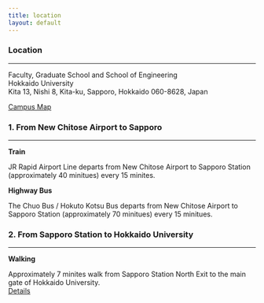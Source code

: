 ```yaml
---
title: location
layout: default
---
```

<!-- MAIN CONTENT -->
<div id="main_content_wrap" class="outer">
  <section id="main_content" class="inner">
    <h3 id="location">Location</h3>
    <hr>
<p>Faculty, Graduate School and School of Engineering<br>
Hokkaido University<br>
Kita 13, Nishi 8, Kita-ku, Sapporo, Hokkaido 060-8628, Japan<br>

<a href="http://www.oia.hokudai.ac.jp/maps/?p=sapporo">Campus Map</a></p>

<h3 id="location">1. From New Chitose Airport to Sapporo</h3> 
<hr>
<strong>Train</strong><br>
<p>JR Rapid Airport Line departs from New Chitose Airport to Sapporo Station (approximately 40 minitues) every 15 minites.<br>

<strong>Highway Bus</strong><br>
<p>The Chuo Bus / Hokuto Kotsu Bus departs from New Chitose Airport to Sapporo Station (approximately 70 minitues) every 15 minitues.</p>

<h3 id="location">2. From Sapporo Station to Hokkaido University</h3>
<hr>
<p><strong>Walking</strong></p>
<p>Approximately 7 minites walk from Sapporo Station North Exit to the main gate of Hokkaido University.<br>
<a href="http://www.oia.hokudai.ac.jp/about/visitors-access-maps/sapporo-campus-map/">Details</a></p>

</div>



